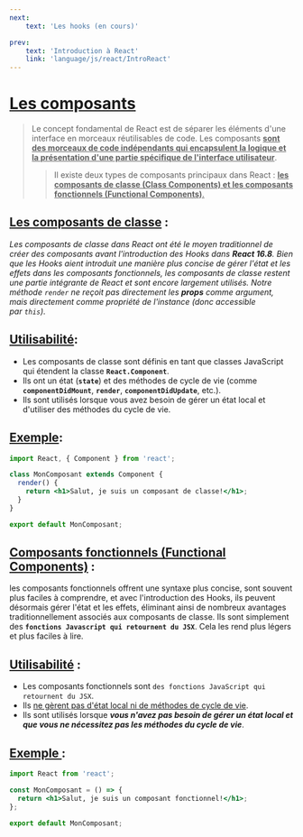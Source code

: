 ```yaml
---
next: 
    text: 'Les hooks (en cours)'

prev: 
    text: 'Introduction à React'
    link: 'language/js/react/IntroReact'
---
```


# <u>Les composants</u>
>Le concept fondamental de React est de séparer les éléments d'une interface en morceaux réutilisables de code. Les composants <u>**sont des morceaux de code indépendants qui encapsulent la logique et la présentation d'une partie spécifique de l'interface utilisateur**</u>.<br>
>>Il existe deux types de composants principaux dans React : <u>**les composants de classe (Class Components) et les composants fonctionnels (Functional Components)**.</u>

## <u>Les composants de classe</u> :

*Les composants de classe dans React ont été le moyen traditionnel de créer des composants avant l'introduction des Hooks dans **React 16.8**. Bien que les Hooks aient introduit une manière plus concise de gérer l'état et les effets dans les composants fonctionnels, les composants de classe restent une partie intégrante de React et sont encore largement utilisés. Notre méthode `render` ne reçoit pas directement les **props** comme argument, mais directement comme propriété de l'instance (donc accessible par `this`).*

## <u>Utilisabilité</u>:

- Les composants de classe sont définis en tant que classes JavaScript qui étendent la classe **`React.Component`**.
- Ils ont un état (**`state`**) et des méthodes de cycle de vie (comme **`componentDidMount`**, **`render`**, **`componentDidUpdate`**, etc.).
- Ils sont utilisés lorsque vous avez besoin de gérer un état local et d'utiliser des méthodes du cycle de vie.

## <u>Exemple</u>:

```jsx
import React, { Component } from 'react';

class MonComposant extends Component {
  render() {
    return <h1>Salut, je suis un composant de classe!</h1>;
  }
}

export default MonComposant;
```
## <u>Composants fonctionnels (Functional Components)</u> :

les composants fonctionnels offrent une syntaxe plus concise, sont souvent plus faciles à comprendre, et avec l'introduction des Hooks, ils peuvent désormais gérer l'état et les effets, éliminant ainsi de nombreux avantages traditionnellement associés aux composants de classe. Ils sont simplement des **`fonctions Javascript qui retournent du JSX`**. Cela les rend plus légers et plus faciles à lire.

## <u>Utilisabilité</u> :

- Les composants fonctionnels sont `des fonctions JavaScript qui retournent du JSX`.
- Ils <u>ne gèrent pas d'état local ni de méthodes de cycle de vie</u>.
- Ils sont utilisés lorsque ***vous n'avez pas besoin de gérer un état local et que vous ne nécessitez pas les méthodes du cycle de vie***.

## <u>Exemple </u>:
```jsx
import React from 'react';

const MonComposant = () => {
  return <h1>Salut, je suis un composant fonctionnel!</h1>;
};

export default MonComposant;
```